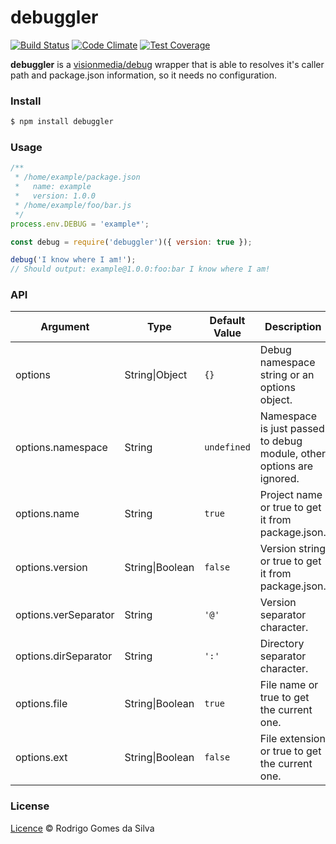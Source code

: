 # debuggler

[![Build Status](https://travis-ci.org/rodrigogs/debuggler.svg?branch=master)](https://travis-ci.org/rodrigogs/debuggler)
[![Code Climate](https://codeclimate.com/github/rodrigogs/debuggler/badges/gpa.svg)](https://codeclimate.com/github/rodrigogs/debuggler)
[![Test Coverage](https://codeclimate.com/github/rodrigogs/debuggler/badges/coverage.svg)](https://codeclimate.com/github/rodrigogs/debuggler/coverage)

**debuggler** is a [visionmedia/debug](https://github.com/visionmedia/debug) wrapper that is able to resolves it's caller path and package.json information,
so it needs no configuration.

### Install
```bash
$ npm install debuggler
```

### Usage
```javascript
/**
 * /home/example/package.json 
 *   name: example
 *   version: 1.0.0
 * /home/example/foo/bar.js
 */
process.env.DEBUG = 'example*';

const debug = require('debuggler')({ version: true });

debug('I know where I am!');
// Should output: example@1.0.0:foo:bar I know where I am!
```

### API
| Argument               | Type            | Default Value | Description                                                          |
|------------------------|-----------------|---------------|----------------------------------------------------------------------|
| options                | String\|Object  | `{}`          | Debug namespace string or an options object.                         |
| options.namespace      | String          | `undefined`   | Namespace is just passed to debug module, other options are ignored. |
| options.name           | String          | `true`        | Project name or true to get it from package.json.                    |
| options.version        | String\|Boolean | `false`       | Version string or true to get it from package.json.                  |
| options.verSeparator   | String          | `'@'`         | Version separator character.                                         |
| options.dirSeparator   | String          | `':'`         | Directory separator character.                                       |
| options.file           | String\|Boolean | `true`        | File name or true to get the current one.                            |
| options.ext            | String\|Boolean | `false`       | File extension or true to get the current one.                       |

### License
[Licence](https://github.com/rodrigogs/debuggler/blob/master/LICENSE) © Rodrigo Gomes da Silva
